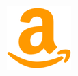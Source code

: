 <div align="center">
    <a href="https://preeminent-bubblegum-2dff10.netlify.app/">
        <img src="https://raw.githubusercontent.com/adrian98v/Amazon_Clone/main/src/assets/Amazon_image.png" alt="Descripción de la imagen" >
    </a>
</div>

